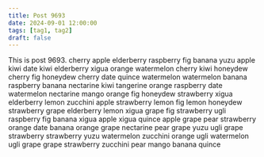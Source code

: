 ```yaml
---
title: Post 9693
date: 2024-09-01 12:00:00
tags: [tag1, tag2]
draft: false
---
```

This is post 9693.
cherry
apple
elderberry
raspberry
fig
banana
yuzu
apple
kiwi
date
kiwi
elderberry
xigua
orange
watermelon
cherry
kiwi
honeydew
cherry
fig
honeydew
cherry
date
quince
watermelon
watermelon
banana
raspberry
banana
nectarine
kiwi
tangerine
orange
raspberry
date
watermelon
nectarine
mango
orange
fig
honeydew
strawberry
xigua
elderberry
lemon
zucchini
apple
strawberry
lemon
fig
lemon
honeydew
strawberry
grape
elderberry
lemon
xigua
grape
fig
strawberry
ugli
raspberry
fig
banana
xigua
apple
xigua
quince
apple
grape
pear
strawberry
orange
date
banana
orange
grape
nectarine
pear
grape
yuzu
ugli
grape
strawberry
strawberry
yuzu
watermelon
zucchini
orange
ugli
watermelon
ugli
grape
grape
strawberry
zucchini
pear
mango
banana
quince
